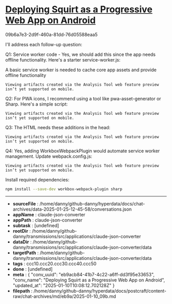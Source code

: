 # [Deploying Squirt as a Progressive Web App on Android](https://claude.ai/chat/eb9acb84-41b7-4c22-a6ff-dd3f95e33653)

09b6a7e3-2d9f-460a-81dd-76d05588eaa5

 I'll address each follow-up question:

Q1: Service worker code - Yes, we should add this since the app needs offline functionality. Here's a starter service-worker.js:

<antThinking>A basic service worker is needed to cache core app assets and provide offline functionality</antThinking>
```
Viewing artifacts created via the Analysis Tool web feature preview isn’t yet supported on mobile.
```



Q2: For PWA icons, I recommend using a tool like pwa-asset-generator or Sharp. Here's a simple script:
```
Viewing artifacts created via the Analysis Tool web feature preview isn’t yet supported on mobile.
```



Q3: The HTML needs these additions in the head:
```
Viewing artifacts created via the Analysis Tool web feature preview isn’t yet supported on mobile.
```





Q4: Yes, adding WorkboxWebpackPlugin would automate service worker management. Update webpack.config.js:
```
Viewing artifacts created via the Analysis Tool web feature preview isn’t yet supported on mobile.
```



Install required dependencies:
```bash
npm install --save-dev workbox-webpack-plugin sharp
```

---

* **sourceFile** : /home/danny/github-danny/hyperdata/docs/chat-archives/data-2025-01-25-12-45-58/conversations.json
* **appName** : claude-json-converter
* **appPath** : claude-json-converter
* **subtask** : [undefined]
* **rootDir** : /home/danny/github-danny/transmissions/src/applications/claude-json-converter
* **dataDir** : /home/danny/github-danny/transmissions/src/applications/claude-json-converter/data
* **targetPath** : /home/danny/github-danny/transmissions/src/applications/claude-json-converter/data
* **tags** : ccc10.ccc20.ccc30.ccc40.ccc50
* **done** : [undefined]
* **meta** : {
  "conv_uuid": "eb9acb84-41b7-4c22-a6ff-dd3f95e33653",
  "conv_name": "Deploying Squirt as a Progressive Web App on Android",
  "updated_at": "2025-01-10T10:08:12.702128Z"
}
* **filepath** : /home/danny/github-danny/hyperdata/docs/postcraft/content-raw/chat-archives/md/eb9a/2025-01-10_09b.md